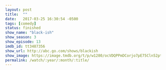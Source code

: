 ```yaml
---
layout: post
title:  ""
date:   2017-03-25 16:30:54 -0500
tags: [comedy]
status: finished
show_name: "black-ish"
show_season: 3
show_episode: 13
imdb_id: tt3487356
show_url: http://abc.go.com/shows/blackish
show_image: https://image.tmdb.org/t/p/w1280/ocVDQPPmDCorjo7pE75Cln52ptx.jpg
permalink: /watch/:year/:month/:title/
---
```

